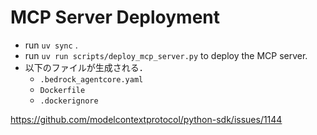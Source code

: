 # MCP Server Deployment

- run `uv sync` .
- run `uv run scripts/deploy_mcp_server.py` to deploy the MCP server.
- 以下のファイルが生成される．
  - `.bedrock_agentcore.yaml`
  - `Dockerfile`
  - `.dockerignore`

https://github.com/modelcontextprotocol/python-sdk/issues/1144
